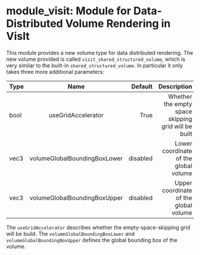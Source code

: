 module_visit: Module for Data-Distributed Volume Rendering in VisIt
==========================================================================================================================

This module provides a new volume type for data	distributed rendering. The new volume provided is called `visit_shared_structured_volume`, which is very similar to the built-in `shared_structured_volume`. In particular it only takes three more additional parameters:

| Type | Name                         | Default  | Description                                         |
| ---- |:----------------------------:| --------:| ---------------------------------------------------:|
| bool | useGridAccelerator           | True     | Whether the empty space skipping grid will be built |
| vec3 | volumeGlobalBoundingBoxLower | disabled | Lower coordinate of the global volume               |
| vec3 | volumeGlobalBoundingBoxUpper | disabled | Upper coordinate of the global volume               |

The `useGridAccelerator` describes whether the empty-space-skipping grid will be build. The `volumeGlobalBoundingBoxLower` and `volumeGlobalBoundingBoxUpper` defines the global bounding box of the volume. 




